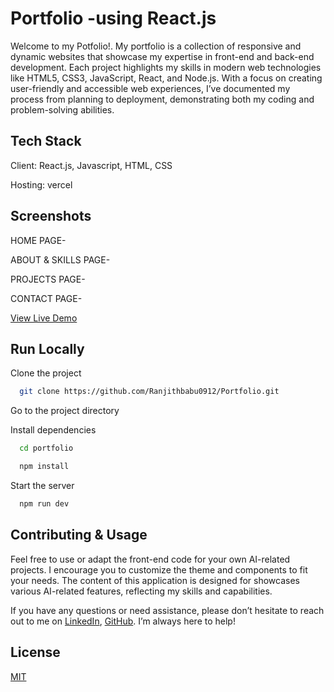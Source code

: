 # Portfolio -using React.js
  Welcome to my Potfolio!. My portfolio is a collection of responsive and dynamic websites that showcase my expertise in front-end and back-end development. Each project highlights my skills in modern web technologies like HTML5, CSS3, JavaScript, React, and Node.js. With a focus on creating user-friendly and accessible web experiences, I’ve documented my process from planning to deployment, demonstrating both my coding and problem-solving abilities.

## Tech Stack

Client: React.js, Javascript, HTML, CSS

Hosting: vercel



## Screenshots 

HOME PAGE-

ABOUT & SKILLS PAGE-

PROJECTS PAGE-


CONTACT PAGE-






[View Live Demo]()


## Run Locally

Clone the project

```bash
  git clone https://github.com/Ranjithbabu0912/Portfolio.git
```

Go to the project directory

Install dependencies

```bash
  cd portfolio
```

```bash
  npm install
```

Start the server

```bash
  npm run dev
```


## Contributing & Usage
Feel free to use or adapt the front-end code for your own AI-related projects. I encourage you to customize the theme and components to fit your needs. The content of this application is designed for showcases various AI-related features, reflecting my skills and capabilities.

If you have any questions or need assistance, please don’t hesitate to reach out to me on [LinkedIn](https://www.linkedin.com/in/ranjithbabu0912/), [GitHub](https://github.com/Ranjithbabu0912). I’m always here to help!

## License

[MIT](https://github.com/Ranjithbabu0912/portfolio/blob/main/LICENSE)

